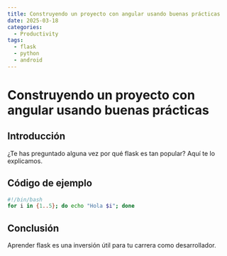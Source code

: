 ```yaml
---
title: Construyendo un proyecto con angular usando buenas prácticas
date: 2025-03-18
categories:
  - Productivity
tags:
  - flask
  - python
  - android
---
```


# Construyendo un proyecto con angular usando buenas prácticas

## Introducción

¿Te has preguntado alguna vez por qué flask es tan popular? Aquí te lo explicamos.

## Código de ejemplo

```bash
#!/bin/bash
for i in {1..5}; do echo "Hola $i"; done
```

## Conclusión

Aprender flask es una inversión útil para tu carrera como desarrollador.